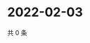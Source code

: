 # 2022-02-03

共 0 条

<!-- BEGIN WEIBO -->
<!-- 最后更新时间 Thu Feb 03 2022 02:15:43 GMT+0800 (China Standard Time) -->

<!-- END WEIBO -->
